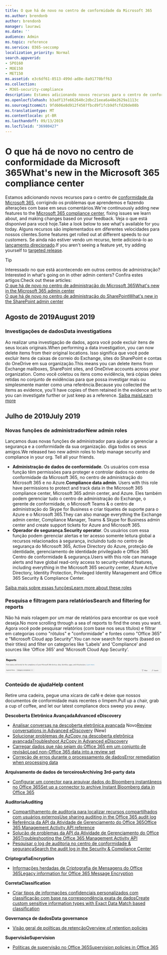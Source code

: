 ```yaml
---
title: O que há de novo no centro de conformidade da Microsoft 365
ms.author: brendonb
author: brendonb
manager: laurawi
ms.date: ''
audience: Admin
ms.topic: reference
ms.service: O365-seccomp
localization_priority: Normal
search.appverid:
- SPO160
- MOE150
- MET150
ms.assetid: e3c6df61-8513-499d-ad8e-8a91770bff63
ms.collection:
- M365-security-compliance
description: Estamos adicionando novos recursos para o centro de conformidade da Microsoft 365, corrigindo os problemas que aprendemos e fazendo alterações com base em seus comentários. Descubra o que temos para este mês.
ms.openlocfilehash: b3adf13fe662640c2dbc21eea6a48e2629a1113c
ms.sourcegitcommit: 9fd606e8d912f4507fbcd9f1fcb9dfcfd20de08b
ms.translationtype: MT
ms.contentlocale: pt-BR
ms.lasthandoff: 09/13/2019
ms.locfileid: "36980427"
---
```

# <a name="whats-new-in-the-microsoft-365-compliance-center"></a><span data-ttu-id="e2a8a-104">O que há de novo no centro de conformidade da Microsoft 365</span><span class="sxs-lookup"><span data-stu-id="e2a8a-104">What's new in the Microsoft 365 compliance center</span></span>

<span data-ttu-id="e2a8a-105">Estamos adicionando novos recursos para o centro de [conformidade da Microsoft 365](microsoft-365-compliance-center.md), corrigindo os problemas que aprendemos e fazendo alterações com base em seus comentários.</span><span class="sxs-lookup"><span data-stu-id="e2a8a-105">We're continuously adding new features to the [Microsoft 365 compliance center](microsoft-365-compliance-center.md), fixing issues we learn about, and making changes based on your feedback.</span></span> <span data-ttu-id="e2a8a-106">Veja o que está disponível para você hoje.</span><span class="sxs-lookup"><span data-stu-id="e2a8a-106">Take a look below to see what's available for you today.</span></span> <span data-ttu-id="e2a8a-107">Alguns recursos são implementados em diferentes velocidades para nossos clientes.</span><span class="sxs-lookup"><span data-stu-id="e2a8a-107">Some features get rolled out at different speeds to our customers.</span></span> <span data-ttu-id="e2a8a-108">Se ainda não estiver vendo um recurso, tente adicioná-lo ao [lançamento direcionado](https://docs.microsoft.com/office365/admin/manage/release-options-in-office-365).</span><span class="sxs-lookup"><span data-stu-id="e2a8a-108">If you aren't seeing a feature yet, try adding yourself to [targeted release](https://docs.microsoft.com/office365/admin/manage/release-options-in-office-365).</span></span>

> [!TIP]
> <span data-ttu-id="e2a8a-109">Interessado no que está acontecendo em outros centros de administração?</span><span class="sxs-lookup"><span data-stu-id="e2a8a-109">Interested in what's going on in other admin centers?</span></span> <span data-ttu-id="e2a8a-110">Confira estes artigos:</span><span class="sxs-lookup"><span data-stu-id="e2a8a-110">Check out these articles:</span></span><br>[<span data-ttu-id="e2a8a-111">O que há de novo no centro de administração do Microsoft 365</span><span class="sxs-lookup"><span data-stu-id="e2a8a-111">What's new in the Microsoft 365 admin center</span></span>](https://docs.microsoft.com/office365/admin/whats-new-in-preview?view=o365-worldwide)<br>[<span data-ttu-id="e2a8a-112">O que há de novo no centro de administração do SharePoint</span><span class="sxs-lookup"><span data-stu-id="e2a8a-112">What's new in the SharePoint admin center</span></span>](https://docs.microsoft.com/sharepoint/what-s-new-in-admin-center)

## <a name="august-2019"></a><span data-ttu-id="e2a8a-113">Agosto de 2019</span><span class="sxs-lookup"><span data-stu-id="e2a8a-113">August 2019</span></span>

### <a name="data-investigations"></a><span data-ttu-id="e2a8a-114">Investigações de dados</span><span class="sxs-lookup"><span data-stu-id="e2a8a-114">Data investigations</span></span>

<span data-ttu-id="e2a8a-115">Ao realizar uma investigação de dados, agora você pode excluir itens de seus locais originais.</span><span class="sxs-lookup"><span data-stu-id="e2a8a-115">When performing a data investigation, you can now delete items from their original locations.</span></span> <span data-ttu-id="e2a8a-116">Isso significa que você pode excluir itens de caixas de correio do Exchange, sites do SharePoint e contas do OneDrive em sua organização.</span><span class="sxs-lookup"><span data-stu-id="e2a8a-116">This means you can delete items from Exchange mailboxes, SharePoint sites, and OneDrive accounts across your organization.</span></span> <span data-ttu-id="e2a8a-117">Como você coletou os itens como evidência, terá cópias deles retidas no conjunto de evidências para que possa investigar mais ou simplesmente manter como uma referência.</span><span class="sxs-lookup"><span data-stu-id="e2a8a-117">Because you collected the items as evidence, you’ll have copies of them retained in the evidence set to you can investigate further or just keep as a reference.</span></span> [<span data-ttu-id="e2a8a-118">Saiba mais</span><span class="sxs-lookup"><span data-stu-id="e2a8a-118">Learn more</span></span>](datainvestigations/delete-items-from-original-locations.md)

## <a name="july-2019"></a><span data-ttu-id="e2a8a-119">Julho de 2019</span><span class="sxs-lookup"><span data-stu-id="e2a8a-119">July 2019</span></span>

### <a name="new-admin-roles"></a><span data-ttu-id="e2a8a-120">Novas funções de administrador</span><span class="sxs-lookup"><span data-stu-id="e2a8a-120">New admin roles</span></span>

<span data-ttu-id="e2a8a-121">Lançamos duas novas funções de administrador para ajudar a gerenciar a segurança e a conformidade da sua organização. diga todos os seus amigos.</span><span class="sxs-lookup"><span data-stu-id="e2a8a-121">We released two new admin roles to help manage security and compliance in your org. Tell all your friends.</span></span>

- <span data-ttu-id="e2a8a-122">**Administração de dados de conformidade**. Os usuários com essa função têm permissões para proteger e controlar dados no centro de conformidade da Microsoft 365, no centro de administração do Microsoft 365 e no Azure.</span><span class="sxs-lookup"><span data-stu-id="e2a8a-122">**Compliance data admin**. Users with this role have permissions to protect and track data in the Microsoft 365 compliance center, Microsoft 365 admin center, and Azure.</span></span> <span data-ttu-id="e2a8a-123">Eles também podem gerenciar tudo o centro de administração do Exchange, o gerente de conformidade, o Microsoft Teams & o centro de administração do Skype for Business e criar tíquetes de suporte para o Azure e o Microsoft 365.</span><span class="sxs-lookup"><span data-stu-id="e2a8a-123">They can also manage everything the Exchange admin center, Compliance Manager, Teams & Skype for Business admin center and create support tickets for Azure and Microsoft 365.</span></span>
- <span data-ttu-id="e2a8a-124">**Operador de segurança**.</span><span class="sxs-lookup"><span data-stu-id="e2a8a-124">**Security operator**.</span></span> <span data-ttu-id="e2a8a-125">Os usuários com essa função podem gerenciar alertas e ter acesso somente leitura global a recursos relacionados à segurança, incluindo tudo no centro de segurança do Microsoft 365, Active Directory do Azure, proteção de identidade, gerenciamento de identidade privilegiado e Office 365 Centro de conformidade & segurança.</span><span class="sxs-lookup"><span data-stu-id="e2a8a-125">Users with this role can manage alerts and have global read-only access to security-related features, including everything in the Microsoft 365 security center, Azure Active Directory, Identity Protection, Privileged Identity Management and Office 365 Security & Compliance Center.</span></span>

[<span data-ttu-id="e2a8a-126">Saiba mais sobre essas funções</span><span class="sxs-lookup"><span data-stu-id="e2a8a-126">Learn more about these roles</span></span>](https://docs.microsoft.com/office365/securitycompliance/permissions-microsoft-365-compliance-security)

### <a name="search-and-filtering-for-reports"></a><span data-ttu-id="e2a8a-127">Pesquisa e filtragem para relatórios</span><span class="sxs-lookup"><span data-stu-id="e2a8a-127">Search and filtering for reports</span></span>

<span data-ttu-id="e2a8a-128">Não há mais rolagem por um mar de relatórios para encontrar os que você deseja.</span><span class="sxs-lookup"><span data-stu-id="e2a8a-128">No more scrolling through a sea of reports to find the ones you want.</span></span> <span data-ttu-id="e2a8a-129">Agora você pode pesquisar relatórios (com base nos seus títulos) e filtrar em categorias como "rótulos" e "conformidade" e fontes como "Office 365" e "Microsoft Cloud app Security".</span><span class="sxs-lookup"><span data-stu-id="e2a8a-129">You can now search for reports (based on their titles) and filter on categories like ‘Labels’ and ‘Compliance’ and sources like ‘Office 365’ and 'Microsoft Cloud App Security’.</span></span>

![Captura de tela dos botões de pesquisa e filtro para relatórios com um filtro aplicado](media/mcc_report_filtering.png)

### <a name="help-content"></a><span data-ttu-id="e2a8a-131">Conteúdo de ajuda</span><span class="sxs-lookup"><span data-stu-id="e2a8a-131">Help content</span></span>

<span data-ttu-id="e2a8a-132">Retire uma cadeira, pegue uma xícara de café e deixe que nossos documentos de conformidade mais recentes o limpem.</span><span class="sxs-lookup"><span data-stu-id="e2a8a-132">Pull up a chair, grab a cup of coffee, and let our latest compliance docs sweep you away.</span></span>

<span data-ttu-id="e2a8a-133">**Descoberta Eletrônica Avançada**</span><span class="sxs-lookup"><span data-stu-id="e2a8a-133">**Advanced eDiscovery**</span></span>
- <span data-ttu-id="e2a8a-134">[Analisar conversas na descoberta eletrônica avançada](compliance20/conversation-review-sets.md) Novo</span><span class="sxs-lookup"><span data-stu-id="e2a8a-134">[Review conversations in Advanced eDiscovery](compliance20/conversation-review-sets.md) (New)</span></span>
- [<span data-ttu-id="e2a8a-135">Solucionar problemas de AzCopy na descoberta eletrônica avançada</span><span class="sxs-lookup"><span data-stu-id="e2a8a-135">Troubleshoot AzCopy in Advanced eDiscovery</span></span>](compliance20/troubleshooting-azcopy.md)
- [<span data-ttu-id="e2a8a-136">Carregar dados que não sejam do Office 365 em um conjunto de revisão</span><span class="sxs-lookup"><span data-stu-id="e2a8a-136">Load non-Office 365 data into a review set</span></span>](compliance20/load-non-office365-data.md)
- [<span data-ttu-id="e2a8a-137">Correção de erros durante o processamento de dados</span><span class="sxs-lookup"><span data-stu-id="e2a8a-137">Error remediation when processing data</span></span>](compliance20/error-remediation.md)

<span data-ttu-id="e2a8a-138">**Arquivamento de dados de terceiros**</span><span class="sxs-lookup"><span data-stu-id="e2a8a-138">**Archiving 3rd-party data**</span></span>
- [<span data-ttu-id="e2a8a-139">Configurar um conector para arquivar dados do Bloomberg instantâneos no Office 365</span><span class="sxs-lookup"><span data-stu-id="e2a8a-139">Set up a connector to archive Instant Bloomberg data in Office 365</span></span>](archive-instant-bloomberg-data.md)

<span data-ttu-id="e2a8a-140">**Auditoria**</span><span class="sxs-lookup"><span data-stu-id="e2a8a-140">**Auditing**</span></span>
- [<span data-ttu-id="e2a8a-141">Compartilhamento de auditoria para localizar recursos compartilhados com usuários externos</span><span class="sxs-lookup"><span data-stu-id="e2a8a-141">Use sharing auditing in the Office 365 audit log</span></span>](use-sharing-auditing.md)
- [<span data-ttu-id="e2a8a-142">Referência da API da Atividade de Gerenciamento do Office 365</span><span class="sxs-lookup"><span data-stu-id="e2a8a-142">Office 365 Management Activity API reference</span></span>](https://docs.microsoft.com/office/office-365-management-api/office-365-management-activity-api-reference)
- [<span data-ttu-id="e2a8a-143">Solução de problemas da API da Atividade de Gerenciamento do Office 365</span><span class="sxs-lookup"><span data-stu-id="e2a8a-143">Troubleshooting the Office 365 Management Activity API</span></span>](https://docs.microsoft.com/office/office-365-management-api/troubleshooting-the-office-365-management-activity-api)
- [<span data-ttu-id="e2a8a-144">Pesquisar o log de auditoria no centro de conformidade & segurança</span><span class="sxs-lookup"><span data-stu-id="e2a8a-144">Search the audit log in the Security & Compliance Center</span></span>](search-the-audit-log-in-security-and-compliance.md)

<span data-ttu-id="e2a8a-145">**Criptografia**</span><span class="sxs-lookup"><span data-stu-id="e2a8a-145">**Encryption**</span></span>
- [<span data-ttu-id="e2a8a-146">Informações herdadas de Criptografia de Mensagens do Office 365</span><span class="sxs-lookup"><span data-stu-id="e2a8a-146">Legacy information for Office 365 Message Encryption</span></span>](legacy-information-for-message-encryption.md)

<span data-ttu-id="e2a8a-147">**Correta**</span><span class="sxs-lookup"><span data-stu-id="e2a8a-147">**Classification**</span></span>
- [<span data-ttu-id="e2a8a-148">Criar tipos de informações confidenciais personalizados com classificação com base na correspondência exata de dados</span><span class="sxs-lookup"><span data-stu-id="e2a8a-148">Create custom sensitive information types with Exact Data Match based classification</span></span>](create-custom-sensitive-information-types-with-exact-data-match-based-classification.md)

<span data-ttu-id="e2a8a-149">**Governança de dados**</span><span class="sxs-lookup"><span data-stu-id="e2a8a-149">**Data governance**</span></span>
- [<span data-ttu-id="e2a8a-150">Visão geral de políticas de retenção</span><span class="sxs-lookup"><span data-stu-id="e2a8a-150">Overview of retention policies</span></span>](retention-policies.md)

<span data-ttu-id="e2a8a-151">**Supervisão**</span><span class="sxs-lookup"><span data-stu-id="e2a8a-151">**Supervision**</span></span>
- [<span data-ttu-id="e2a8a-152">Políticas de supervisão no Office 365</span><span class="sxs-lookup"><span data-stu-id="e2a8a-152">Supervision policies in Office 365</span></span>](supervision-policies.md)